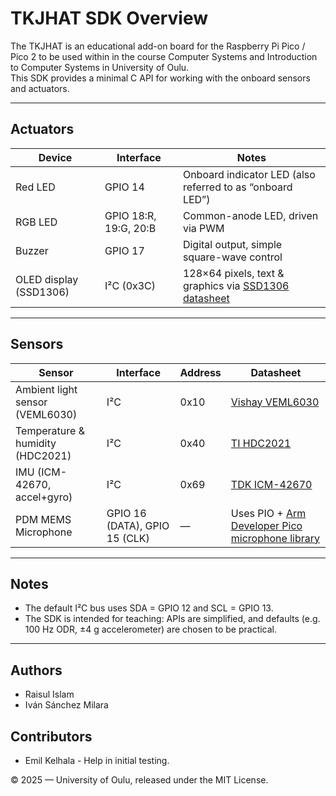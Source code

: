 # TKJHAT SDK Overview

The TKJHAT is an educational add-on board for the Raspberry Pi Pico / Pico 2 to be used within in the course Computer Systems and Introduction to Computer Systems in University of Oulu.  
This SDK provides a minimal C API for working with the onboard sensors and actuators.

---

## Actuators

| Device        | Interface | Notes |
|---------------|-----------|-------|
| Red LED       | GPIO 14   | Onboard indicator LED (also referred to as “onboard LED”) |
| RGB LED       | GPIO 18:R, 19:G, 20:B | Common-anode LED, driven via PWM |
| Buzzer        | GPIO 17   | Digital output, simple square-wave control |
| OLED display (SSD1306) | I²C (0x3C) | 128×64 pixels, text & graphics via [SSD1306 datasheet](https://cdn-shop.adafruit.com/datasheets/SSD1306.pdf) |

---

## Sensors

| Sensor        | Interface | Address | Datasheet |
|---------------|-----------|---------|-----------|
| Ambient light sensor (VEML6030) | I²C | 0x10 | [Vishay VEML6030](https://www.vishay.com/docs/84366/veml6030.pdf) |
| Temperature & humidity (HDC2021) | I²C | 0x40 | [TI HDC2021](https://www.ti.com/lit/ds/symlink/hdc2021.pdf) |
| IMU (ICM-42670, accel+gyro) | I²C | 0x69 | [TDK ICM-42670](https://invensense.tdk.com/wp-content/uploads/2021/07/DS-000451-ICM-42670-P-v1.0.pdf) |
| PDM MEMS Microphone | GPIO 16 (DATA), GPIO 15 (CLK) | — | Uses PIO + [Arm Developer Pico microphone library](https://github.com/ArmDeveloperEcosystem/microphone-library-for-pico/tree/main) |

---

## Notes

- The default I²C bus uses SDA = GPIO 12 and SCL = GPIO 13.  
- The SDK is intended for teaching: APIs are simplified, and defaults (e.g. 100 Hz ODR, ±4 g accelerometer) are chosen to be practical.  

---

## Authors

- Raisul Islam  
- Iván Sánchez Milara

## Contributors
- Emil Kelhala - Help in initial testing. 

© 2025 — University of Oulu, released under the MIT License.
